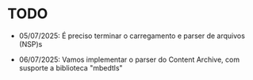 # TODO

- 05/07/2025: É preciso terminar o carregamento e parser de arquivos (NSP)s

- 06/07/2025: Vamos implementar o parser do Content Archive, com susporte a biblioteca "mbedtls"